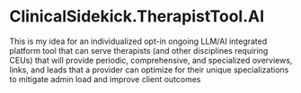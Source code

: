 # ClinicalSidekick.TherapistTool.AI
This is my idea for an individualized opt-in ongoing LLM/AI integrated platform tool that can serve therapists (and other disciplines requiring CEUs) that will provide periodic, comprehensive, and specialized overviews, links, and leads that a provider can optimize for their unique specializations to  mitigate admin load and improve client outcomes
